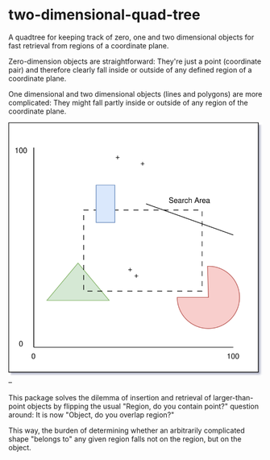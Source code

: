 # two-dimensional-quad-tree

A quadtree for keeping track of zero, one and two dimensional objects for fast 
retrieval from regions of a coordinate plane.

Zero-dimension objects are straightforward: They're just a point (coordinate
pair) and therefore clearly fall inside or outside of any defined region of a
coordinate plane.

One dimensional and two dimensional objects (lines and polygons) are more
complicated: They might fall partly inside or outside of any region of the
coordinate plane.

![image](diagram.svg) – 

This package solves the dilemma of insertion and retrieval of larger-than-point
objects by flipping the usual "Region, do you contain point?" question around:
It is now "Object, do you overlap region?"

This way, the burden of determining whether an arbitrarily complicated shape
"belongs to" any given region falls not on the region, but on the object.
